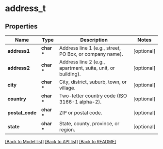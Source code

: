 # address_t

## Properties
Name | Type | Description | Notes
------------ | ------------- | ------------- | -------------
**address1** | **char \*** | Address line 1 (e.g., street, PO Box, or company name). | [optional] 
**address2** | **char \*** | Address line 2 (e.g., apartment, suite, unit, or building). | [optional] 
**city** | **char \*** | City, district, suburb, town, or village. | [optional] 
**country** | **char \*** | Two-letter country code (ISO 3166-1 alpha-2). | [optional] 
**postal_code** | **char \*** | ZIP or postal code. | [optional] 
**state** | **char \*** | State, county, province, or region. | [optional] 

[[Back to Model list]](../README.md#documentation-for-models) [[Back to API list]](../README.md#documentation-for-api-endpoints) [[Back to README]](../README.md)


